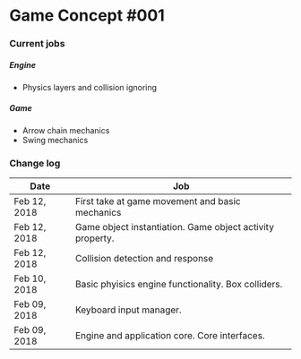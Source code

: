# Game Concept #001
### Current jobs
##### Engine
* Physics layers and collision ignoring
##### Game
* Arrow chain mechanics
* Swing mechanics
### Change log

| Date | Job |
| ----------- | ------ |
| Feb 12, 2018 | First take at game movement and basic mechanics |
| Feb 12, 2018 | Game object instantiation. Game object activity property. |
| Feb 12, 2018 | Collision detection and response |
| Feb 10, 2018 | Basic phyisics engine functionality. Box colliders. | 
| Feb 09, 2018 | Keyboard input manager. |
| Feb 09, 2018 | Engine and application core. Core interfaces. |
